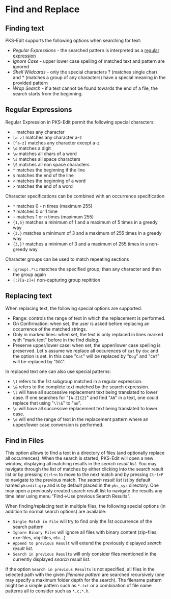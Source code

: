 # Find and Replace

## Finding text

PKS-Edit supports the following options when searching for text:

- _Regular Expressions_ - the searched pattern is interpreted as a [regular expression](#regular-expressions)
- _Ignore Case_ - upper lower case spelling of matched text and pattern are ignored
- _Shell Wildcards_ - only the special characters ? (matches single char) and * (matches a group of any characters) have a special meaning in the provided 
pattern
- _Wrap Search_ - if a text cannot be found towards the end of a file, the search starts from the beginning.

## Regular Expressions

Regular Expression in PKS-Edit permit the following special characters:

- `.`  matches any character
- `[a-z]` matches any character a-z
- `[^a-z]` matches any character except a-z
- `\d` matches a digit
- `\w` matches all chars of a word
- `\s` matches all space characters
- `\S` matches all non space characters
- `^` matches the beginning if the line
- `$` matches the end of the line
- `<` matches the beginning of a word
- `>` matches the end of a word

Character specifications can be combined with an occurrence specification

- `*` matches 0 - n times (maximum 255)
- `?` matches 0 or 1 time
- `+` matches 1 or n times (maximum 255)
- `{1,5}` matches a minimum of 1 and a maximum of 5 times in a greedy way
- `{3,}` matches a minimum of 3 and a maximum of 255 times in a greedy way
- `{3,}?` matches a minimum of 3 and a maximum of 255 times in a non-greedy way

Character groups can be used to match repeating sections
- `(group).*\1` matches the specified group, than any character and then the group again
- `(:?[a-z]+)` non-capturing group repitition

## Replacing text

When replacing text, the following special options are supported:

- Range: controls the range of text in which the replacement is performed.
- On Confirmation: when set, the user is asked before replacing an occurrence of the matched strings.
- Only in marked lines: when set, the text is only replaced in lines marked with "mark text" before in the find dialog.
- Preserve upper/lower case: when set, the upper/lower case spelling is preserved. Let\`s assume we replace all occurences of `cat` by `doc` and the option
  is set. In this case "`Cat`" will be replaced by "`Dog`" and "`CAT`" will be replaced by "`DOG`".

In replaced text one can also use special patterns:

- `\1` refers to the 1st subgroup matched in a regular expression.
- `\&` refers to the complete text matched by the search expression.
- `\l` will have all successive replacement text being translated to lower case. If one searches for "`[A-Z]{2}`" and find "`AN`" in a text, one could replace that using "`\l\&`" to "`an`".
- `\u` will have all successive replacement text being translated to lower case. 
- `\e` will end the range of text in the replacement pattern where an upper/lower case conversion is performed.

## Find in Files

This option allows to find a text in a directory of files (and optionally replace all occurrences). When the search is started, PKS-Edit will open a new window, displaying 
all matching results in the _search result list_. You may navigate through the list of matches by either clicking into the search result list or by pressing `Ctrl+n` to move to the next match and by pressing
`Ctrl+P` to navigate to the previous match. The _search result list_ ist by default named `pksedit.grp` and is by default placed in the `pks_sys` directory. One may open a previously created
search result list to navigate the results any time later using menu "Find->Use previous Search Results".

When finding/replacing text in multiple files, the following special options (in addition to normal search options) are available:

- `Single Match in File` will try to find only the 1st occurrence of the search pattern
- `Ignore Binary Files` will ignore all files with binary content (zip-files, exe-files, obj-files, etc...)
- `Append to previous Result` will extend the previously displayed _search result list_.
- `Search in previous Results` will only consider files mentioned in the currently displayed _search result list_.

If the option `Search in previous Results` is not specified, all files in the selected path with the given _filename pattern_ are searched recursively (one may specify a maximum folder depth for
the search). The filename pattern might be a simple pattern such as `*.txt` or a combination of file name patterns all to consider such as `*.c;*.h`.


